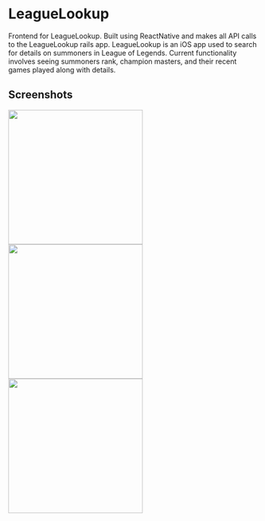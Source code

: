 # LeagueLookup
Frontend for LeagueLookup.  Built using ReactNative and makes all API calls to the LeagueLookup rails app.  LeagueLookup is an iOS app used to search for details on summoners in League of Legends.  Current functionality involves seeing summoners rank, champion masters, and their recent games played along with details.

## Screenshots
<span><img src="/app/assets/images/screenshots/1.png" width="270"></span>
<span><img src="/app/assets/images/screenshots/2.png" width="270"></span>
<span><img src="/app/assets/images/screenshots/3.png" width="270"></span>